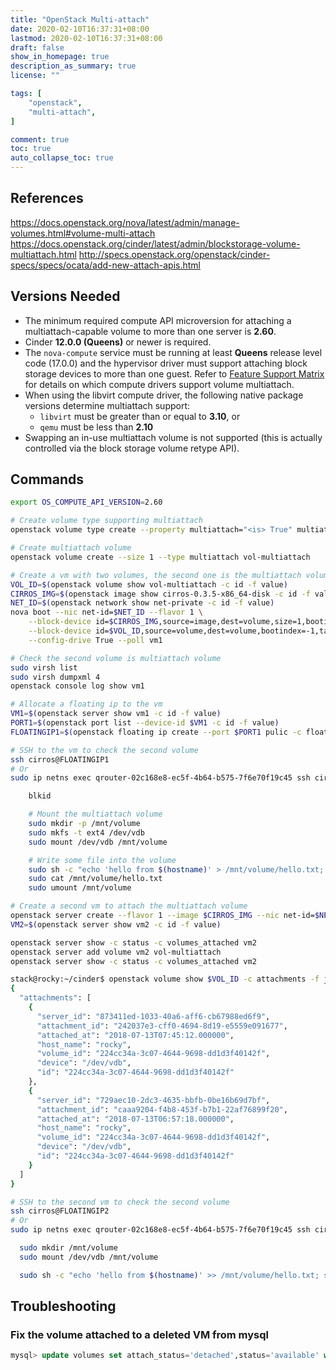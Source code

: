 ```yaml
---
title: "OpenStack Multi-attach"
date: 2020-02-10T16:37:31+08:00
lastmod: 2020-02-10T16:37:31+08:00
draft: false
show_in_homepage: true
description_as_summary: true
license: ""

tags: [
    "openstack",
    "multi-attach",
]

comment: true
toc: true
auto_collapse_toc: true
---
```

## References

https://docs.openstack.org/nova/latest/admin/manage-volumes.html#volume-multi-attach
https://docs.openstack.org/cinder/latest/admin/blockstorage-volume-multiattach.html
http://specs.openstack.org/openstack/cinder-specs/specs/ocata/add-new-attach-apis.html

## Versions Needed

- The minimum required compute API microversion for attaching a multiattach-capable volume to more than one server is **2.60**.
- Cinder **12.0.0 (Queens)** or newer is required.
- The ``nova-compute`` service must be running at least **Queens** release level code (17.0.0) and the hypervisor driver must support attaching block storage devices to more than one guest. Refer to [Feature Support Matrix](https://docs.openstack.org/nova/latest/user/support-matrix.html) for details on which compute drivers support volume multiattach.
- When using the libvirt compute driver, the following native package versions determine multiattach support:
    - ``libvirt`` must be greater than or equal to **3.10**, or
    - ``qemu`` must be less than **2.10**
- Swapping an in-use multiattach volume is not supported (this is actually controlled via the block storage volume retype API).

## Commands

```bash
export OS_COMPUTE_API_VERSION=2.60

# Create volume type supporting multiattach
openstack volume type create --property multiattach="<is> True" multiattach

# Create multiattach volume
openstack volume create --size 1 --type multiattach vol-multiattach

# Create a vm with two volumes, the second one is the multiattach volume
VOL_ID=$(openstack volume show vol-multiattach -c id -f value)
CIRROS_IMG=$(openstack image show cirros-0.3.5-x86_64-disk -c id -f value)
NET_ID=$(openstack network show net-private -c id -f value)
nova boot --nic net-id=$NET_ID --flavor 1 \
    --block-device id=$CIRROS_IMG,source=image,dest=volume,size=1,bootindex=0,shutdown=remove,tag=cirros \
    --block-device id=$VOL_ID,source=volume,dest=volume,bootindex=-1,tag=multiattach \
    --config-drive True --poll vm1

# Check the second volume is multiattach volume
sudo virsh list
sudo virsh dumpxml 4
openstack console log show vm1

# Allocate a floating ip to the vm
VM1=$(openstack server show vm1 -c id -f value)
PORT1=$(openstack port list --device-id $VM1 -c id -f value)
FLOATINGIP1=$(openstack floating ip create --port $PORT1 pulic -c floating_ip_address -f value)

# SSH to the vm to check the second volume
ssh cirros@FLOATINGIP1
# Or
sudo ip netns exec qrouter-02c168e8-ec5f-4b64-b575-7f6e70f19c45 ssh cirros@10.10.1.3

    blkid

    # Mount the multiattach volume
    sudo mkdir -p /mnt/volume
    sudo mkfs -t ext4 /dev/vdb
    sudo mount /dev/vdb /mnt/volume

    # Write some file into the volume
    sudo sh -c "echo 'hello from $(hostname)' > /mnt/volume/hello.txt; sync"
    sudo cat /mnt/volume/hello.txt
    sudo umount /mnt/volume

# Create a second vm to attach the multiattach volume
openstack server create --flavor 1 --image $CIRROS_IMG --nic net-id=$NET_ID --wait vm2
VM2=$(openstack server show vm2 -c id -f value)

openstack server show -c status -c volumes_attached vm2
openstack server add volume vm2 vol-multiattach
openstack server show -c status -c volumes_attached vm2

stack@rocky:~/cinder$ openstack volume show $VOL_ID -c attachments -f json
{
  "attachments": [
    {
      "server_id": "873411ed-1033-40a6-aff6-cb67988ed6f9",
      "attachment_id": "242037e3-cff0-4694-8d19-e5559e091677",
      "attached_at": "2018-07-13T07:45:12.000000",
      "host_name": "rocky",
      "volume_id": "224cc34a-3c07-4644-9698-dd1d3f40142f",
      "device": "/dev/vdb",
      "id": "224cc34a-3c07-4644-9698-dd1d3f40142f"
    },
    {
      "server_id": "729aec10-2dc3-4635-bbfb-0be16b69d7bf",
      "attachment_id": "caaa9204-f4b8-453f-b7b1-22af76899f20",
      "attached_at": "2018-07-13T06:57:18.000000",
      "host_name": "rocky",
      "volume_id": "224cc34a-3c07-4644-9698-dd1d3f40142f",
      "device": "/dev/vdb",
      "id": "224cc34a-3c07-4644-9698-dd1d3f40142f"
    }
  ]
}

# SSH to the second vm to check the second volume
ssh cirros@FLOATINGIP2
# Or
sudo ip netns exec qrouter-02c168e8-ec5f-4b64-b575-7f6e70f19c45 ssh cirros@10.10.1.10

  sudo mkdir /mnt/volume
  sudo mount /dev/vdb /mnt/volume

  sudo sh -c "echo 'hello from $(hostname)' >> /mnt/volume/hello.txt; sync"

```

## Troubleshooting

### Fix the volume attached to a deleted VM from mysql
```sql
mysql> update volumes set attach_status='detached',status='available' where id = '304d4c71-9817-4b83-8677-82f411cb5f22';
```